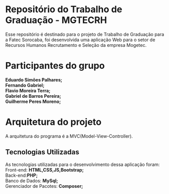 # Repositório do Trabalho de Graduação - MGTECRH

Esse repositório é destinado para o projeto de Trabalho de Graduação para a Fatec Sorocaba, foi desenvolvida uma aplicação Web para o setor de Recursos Humanos Recrutamento e Seleção da empresa Mogetec.

# Participantes do grupo
**Eduardo Simões Palhares;<br>**
**Fernando Gabriel;<br>**
**Flavio Moreira Terra;<br>**
**Gabriel de Barros Pereira; <br>**
**Guilherme Peres Moreno;<br>**
# Arquitetura do projeto

A arquitetura do programa é a MVC(Model-View-Controller).

## Tecnologias Utilizadas

As tecnologias utilizadas para o desenvolvimento dessa aplicação foram:<br>
Front-end: **HTML,CSS,JS,Bootstrap;**<br>
Back-end:**PHP;**<br>
Banco de Dados: **MySql;**<br>
Gerenciador de Pacotes: **Composer;**<br>

